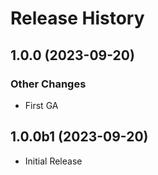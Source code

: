 # Release History

## 1.0.0 (2023-09-20)

### Other Changes
  - First GA

## 1.0.0b1 (2023-09-20)

* Initial Release

